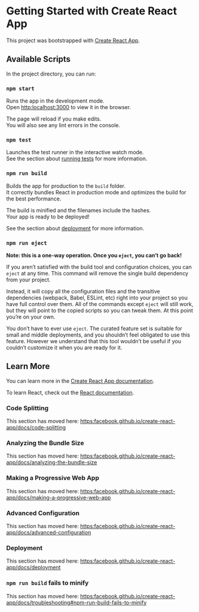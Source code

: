 # Getting Started with Create React App

This project was bootstrapped with [Create React App](https:github.com/facebook/create-react-app).

## Available Scripts

In the project directory, you can run:

### `npm start`

Runs the app in the development mode.\
Open [http:localhost:3000](http:localhost:3000) to view it in the browser.

The page will reload if you make edits.\
You will also see any lint errors in the console.

### `npm test`

Launches the test runner in the interactive watch mode.\
See the section about [running tests](https:facebook.github.io/create-react-app/docs/running-tests) for more information.

### `npm run build`

Builds the app for production to the `build` folder.\
It correctly bundles React in production mode and optimizes the build for the best performance.

The build is minified and the filenames include the hashes.\
Your app is ready to be deployed!

See the section about [deployment](https:facebook.github.io/create-react-app/docs/deployment) for more information.

### `npm run eject`

**Note: this is a one-way operation. Once you `eject`, you can’t go back!**

If you aren’t satisfied with the build tool and configuration choices, you can `eject` at any time. This command will remove the single build dependency from your project.

Instead, it will copy all the configuration files and the transitive dependencies (webpack, Babel, ESLint, etc) right into your project so you have full control over them. All of the commands except `eject` will still work, but they will point to the copied scripts so you can tweak them. At this point you’re on your own.

You don’t have to ever use `eject`. The curated feature set is suitable for small and middle deployments, and you shouldn’t feel obligated to use this feature. However we understand that this tool wouldn’t be useful if you couldn’t customize it when you are ready for it.

## Learn More

You can learn more in the [Create React App documentation](https:facebook.github.io/create-react-app/docs/getting-started).

To learn React, check out the [React documentation](https:reactjs.org/).

### Code Splitting

This section has moved here: [https:facebook.github.io/create-react-app/docs/code-splitting](https:facebook.github.io/create-react-app/docs/code-splitting)

### Analyzing the Bundle Size

This section has moved here: [https:facebook.github.io/create-react-app/docs/analyzing-the-bundle-size](https:facebook.github.io/create-react-app/docs/analyzing-the-bundle-size)

### Making a Progressive Web App

This section has moved here: [https:facebook.github.io/create-react-app/docs/making-a-progressive-web-app](https:facebook.github.io/create-react-app/docs/making-a-progressive-web-app)

### Advanced Configuration

This section has moved here: [https:facebook.github.io/create-react-app/docs/advanced-configuration](https:facebook.github.io/create-react-app/docs/advanced-configuration)

### Deployment

This section has moved here: [https:facebook.github.io/create-react-app/docs/deployment](https:facebook.github.io/create-react-app/docs/deployment)

### `npm run build` fails to minify

This section has moved here: [https:facebook.github.io/create-react-app/docs/troubleshooting#npm-run-build-fails-to-minify](https:facebook.github.io/create-react-app/docs/troubleshooting#npm-run-build-fails-to-minify)
